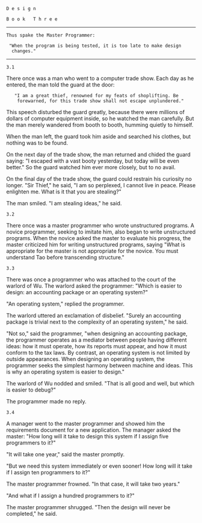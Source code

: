    D e s i g n
  
    B o o k   T h r e e
-----------------------------------------------------------------------
    Thus spake the Master Programmer:

     "When the program is being tested, it is too late to make design
      changes."
-----------------------------------------------------------------------
    3.1

  There once was a man who went to a computer trade show.  Each day as
  he entered, the man told the guard at the door:

       "I am a great thief, renowned for my feats of shoplifting. Be
        forewarned, for this trade show shall not escape unplundered."

  This speech disturbed the guard greatly, because there were millions
  of dollars of computer equipment inside, so he watched the man
  carefully. But the man merely wandered from booth to booth, humming
  quietly to himself.

  When the man left, the guard took him aside and searched his clothes,
  but nothing was to be found.

  On the next day of the trade show, the man returned and chided the
  guard saying: "I escaped with a vast booty yesterday, but today will
  be even better." So the guard watched him ever more closely, but to
  no avail.

  On the final day of the trade show, the guard could restrain his
  curiosity no longer. "Sir Thief," he said, "I am so perplexed, I
  cannot live in peace. Please enlighten me. What is it that you are
  stealing?"

  The man smiled. "I am stealing ideas," he said.

    3.2

  There once was a master programmer who wrote unstructured programs. A
  novice programmer, seeking to imitate him, also began to write
  unstructured programs. When the novice asked the master to evaluate
  his progress, the master criticized him for writing unstructured
  programs, saying "What is appropriate for the master is not
  appropriate for the novice. You must understand Tao before
  transcending structure."

    3.3

  There was once a programmer who was attached to the court of the
  warlord of Wu. The warlord asked the programmer: "Which is easier to
  design: an accounting package or an operating system?"

  "An operating system," replied the programmer.

  The warlord uttered an exclamation of disbelief. "Surely an
  accounting package is trivial next to the complexity of an operating
  system," he said.

  "Not so," said the programmer, "when designing an accounting package,
  the programmer operates as a mediator between people having different
  ideas: how it must operate, how its reports must appear, and how it
  must conform to the tax laws. By contrast, an operating system is not
  limited by outside appearances. When designing an operating system,
  the programmer seeks the simplest harmony between machine and ideas.
  This is why an operating system is easier to design."

  The warlord of Wu nodded and smiled. "That is all good and well, but
  which is easier to debug?"

  The programmer made no reply.

    3.4

  A manager went to the master programmer and showed him the
  requirements document for a new application. The manager asked the
  master: "How long will it take to design this system if I assign five
  programmers to it?"

  "It will take one year," said the master promptly.

  "But we need this system immediately or even sooner! How long will it
  take if I assign ten programmers to it?"

  The master programmer frowned. "In that case, it will take two
  years."

  "And what if I assign a hundred programmers to it?"

  The master programmer shrugged. "Then the design will never be
  completed," he said.